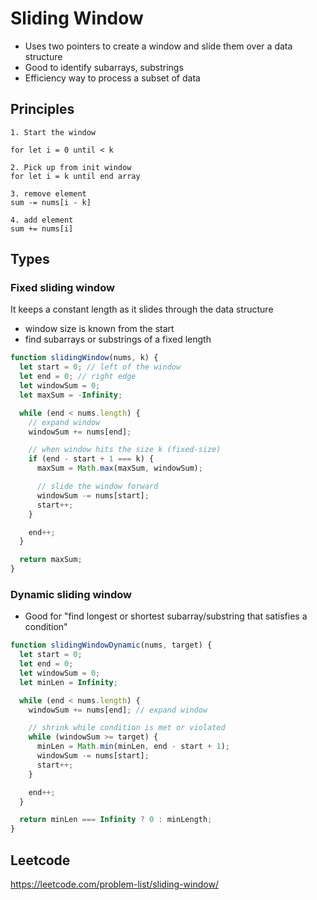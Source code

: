 # Sliding Window

- Uses two pointers to create a window and slide them over a data structure
- Good to identify subarrays, substrings
- Efficiency way to process a subset of data

## Principles

```
1. Start the window

for let i = 0 until < k

2. Pick up from init window
for let i = k until end array

3. remove element
sum -= nums[i - k]

4. add element
sum += nums[i]

```

## Types

### Fixed sliding window

It keeps a constant length as it slides through the data structure

- window size is known from the start
- find subarrays or substrings of a fixed length

```js
function slidingWindow(nums, k) {
  let start = 0; // left of the window
  let end = 0; // right edge
  let windowSum = 0;
  let maxSum = -Infinity;

  while (end < nums.length) {
    // expand window
    windowSum += nums[end];

    // when window hits the size k (fixed-size)
    if (end - start + 1 === k) {
      maxSum = Math.max(maxSum, windowSum);

      // slide the window forward
      windowSum -= nums[start];
      start++;
    }

    end++;
  }

  return maxSum;
}
```

### Dynamic sliding window

- Good for "find longest or shortest subarray/substring that satisfies a condition"

```js
function slidingWindowDynamic(nums, target) {
  let start = 0;
  let end = 0;
  let windowSum = 0;
  let minLen = Infinity;

  while (end < nums.length) {
    windowSum += nums[end]; // expand window

    // shrink while condition is met or violated
    while (windowSum >= target) {
      minLen = Math.min(minLen, end - start + 1);
      windowSum -= nums[start];
      start++;
    }

    end++;
  }

  return minLen === Infinity ? 0 : minLength;
}
```

## Leetcode

https://leetcode.com/problem-list/sliding-window/
